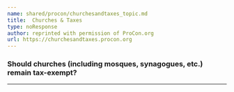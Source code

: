 ```yaml
---
name: shared/procon/churchesandtaxes_topic.md
title:  Churches & Taxes 
type: noResponse
author: reprinted with permission of ProCon.org
url: https://churchesandtaxes.procon.org 
---
```


###  Should churches (including mosques, synagogues, etc.) remain tax-exempt?

---

